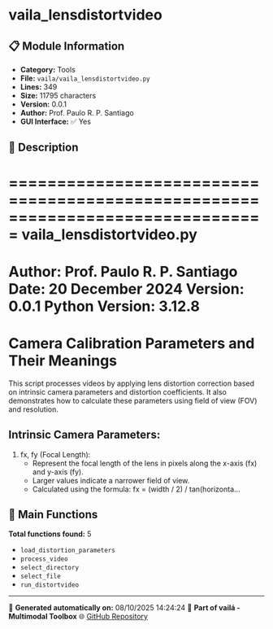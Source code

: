# vaila_lensdistortvideo

## 📋 Module Information

- **Category:** Tools
- **File:** `vaila/vaila_lensdistortvideo.py`
- **Lines:** 349
- **Size:** 11795 characters
- **Version:** 0.0.1
- **Author:** Prof. Paulo R. P. Santiago
- **GUI Interface:** ✅ Yes

## 📖 Description


===============================================================================
vaila_lensdistortvideo.py
===============================================================================
Author: Prof. Paulo R. P. Santiago
Date: 20 December 2024
Version: 0.0.1
Python Version: 3.12.8
===============================================================================

Camera Calibration Parameters and Their Meanings
=================================================

This script processes videos by applying lens distortion correction based on
intrinsic camera parameters and distortion coefficients. It also demonstrates
how to calculate these parameters using field of view (FOV) and resolution.

Intrinsic Camera Parameters:
-----------------------------
1. fx, fy (Focal Length):
   - Represent the focal length of the lens in pixels along the x-axis (fx) and y-axis (fy).
   - Larger values indicate a narrower field of view.
   - Calculated using the formula:
     fx = (width / 2) / tan(horizonta...

## 🔧 Main Functions

**Total functions found:** 5

- `load_distortion_parameters`
- `process_video`
- `select_directory`
- `select_file`
- `run_distortvideo`




---

📅 **Generated automatically on:** 08/10/2025 14:24:24
🔗 **Part of vailá - Multimodal Toolbox**
🌐 [GitHub Repository](https://github.com/vaila-multimodaltoolbox/vaila)
